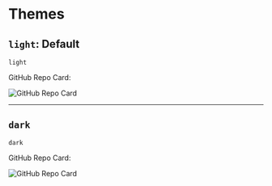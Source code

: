 # Themes

## `light`: Default

```
light
```

GitHub Repo Card:

![GitHub Repo Card](https://my-github-cards.vercel.app/api/github-repo-card?user=robert-warneke&repo=github-cards&theme=light)

---

## `dark`

```
dark
```

GitHub Repo Card:

![GitHub Repo Card](https://my-github-cards.vercel.app/api/github-repo-card?user=robert-warneke&repo=github-cards&theme=dark)